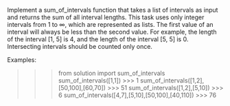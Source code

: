 Implement a sum_of_intervals function that takes a list of intervals as input and returns the sum of all interval lengths. This task uses only integer intervals from 1 to ∞, which are represented as lists. The first value of an interval will always be less than the second value. For example, the length of the interval [1, 5] is 4, and the length of the interval [5, 5] is 0. Intersecting intervals should be counted only once.

Examples:

>>> from solution import sum_of_intervals
>>> sum_of_intervals([1,1]) >>> 1
>>> sum_of_intervals([1,2],[50,100],[60,70]) >>> 51
>>> sum_of_intervals([1,2],[5,10]) >>> 6
>>> sum_of_intervals([4,7],[5,10],[50,100],[40,110]) >>> 76